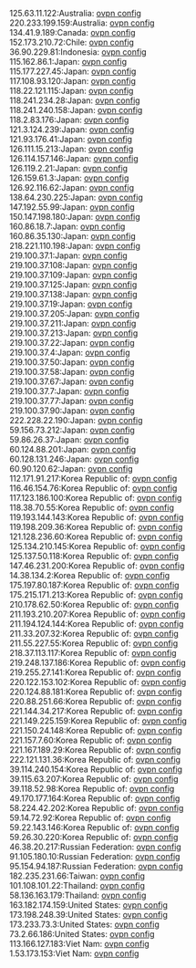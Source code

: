 125.63.11.122:Australia: [ovpn config](vpn/125_63_11_122.ovpn)  
220.233.199.159:Australia: [ovpn config](vpn/220_233_199_159.ovpn)  
134.41.9.189:Canada: [ovpn config](vpn/134_41_9_189.ovpn)  
152.173.210.72:Chile: [ovpn config](vpn/152_173_210_72.ovpn)  
36.90.229.81:Indonesia: [ovpn config](vpn/36_90_229_81.ovpn)  
115.162.86.1:Japan: [ovpn config](vpn/115_162_86_1.ovpn)  
115.177.227.45:Japan: [ovpn config](vpn/115_177_227_45.ovpn)  
117.108.93.120:Japan: [ovpn config](vpn/117_108_93_120.ovpn)  
118.22.121.115:Japan: [ovpn config](vpn/118_22_121_115.ovpn)  
118.241.234.28:Japan: [ovpn config](vpn/118_241_234_28.ovpn)  
118.241.240.158:Japan: [ovpn config](vpn/118_241_240_158.ovpn)  
118.2.83.176:Japan: [ovpn config](vpn/118_2_83_176.ovpn)  
121.3.124.239:Japan: [ovpn config](vpn/121_3_124_239.ovpn)  
121.93.176.41:Japan: [ovpn config](vpn/121_93_176_41.ovpn)  
126.111.15.213:Japan: [ovpn config](vpn/126_111_15_213.ovpn)  
126.114.157.146:Japan: [ovpn config](vpn/126_114_157_146.ovpn)  
126.119.2.21:Japan: [ovpn config](vpn/126_119_2_21.ovpn)  
126.159.61.3:Japan: [ovpn config](vpn/126_159_61_3.ovpn)  
126.92.116.62:Japan: [ovpn config](vpn/126_92_116_62.ovpn)  
138.64.230.225:Japan: [ovpn config](vpn/138_64_230_225.ovpn)  
147.192.55.99:Japan: [ovpn config](vpn/147_192_55_99.ovpn)  
150.147.198.180:Japan: [ovpn config](vpn/150_147_198_180.ovpn)  
160.86.18.7:Japan: [ovpn config](vpn/160_86_18_7.ovpn)  
160.86.35.130:Japan: [ovpn config](vpn/160_86_35_130.ovpn)  
218.221.110.198:Japan: [ovpn config](vpn/218_221_110_198.ovpn)  
219.100.37.1:Japan: [ovpn config](vpn/219_100_37_1.ovpn)  
219.100.37.108:Japan: [ovpn config](vpn/219_100_37_108.ovpn)  
219.100.37.109:Japan: [ovpn config](vpn/219_100_37_109.ovpn)  
219.100.37.125:Japan: [ovpn config](vpn/219_100_37_125.ovpn)  
219.100.37.138:Japan: [ovpn config](vpn/219_100_37_138.ovpn)  
219.100.37.19:Japan: [ovpn config](vpn/219_100_37_19.ovpn)  
219.100.37.205:Japan: [ovpn config](vpn/219_100_37_205.ovpn)  
219.100.37.211:Japan: [ovpn config](vpn/219_100_37_211.ovpn)  
219.100.37.213:Japan: [ovpn config](vpn/219_100_37_213.ovpn)  
219.100.37.22:Japan: [ovpn config](vpn/219_100_37_22.ovpn)  
219.100.37.4:Japan: [ovpn config](vpn/219_100_37_4.ovpn)  
219.100.37.50:Japan: [ovpn config](vpn/219_100_37_50.ovpn)  
219.100.37.58:Japan: [ovpn config](vpn/219_100_37_58.ovpn)  
219.100.37.67:Japan: [ovpn config](vpn/219_100_37_67.ovpn)  
219.100.37.7:Japan: [ovpn config](vpn/219_100_37_7.ovpn)  
219.100.37.77:Japan: [ovpn config](vpn/219_100_37_77.ovpn)  
219.100.37.90:Japan: [ovpn config](vpn/219_100_37_90.ovpn)  
222.228.22.190:Japan: [ovpn config](vpn/222_228_22_190.ovpn)  
59.156.73.212:Japan: [ovpn config](vpn/59_156_73_212.ovpn)  
59.86.26.37:Japan: [ovpn config](vpn/59_86_26_37.ovpn)  
60.124.88.201:Japan: [ovpn config](vpn/60_124_88_201.ovpn)  
60.128.131.246:Japan: [ovpn config](vpn/60_128_131_246.ovpn)  
60.90.120.62:Japan: [ovpn config](vpn/60_90_120_62.ovpn)  
112.171.91.217:Korea Republic of: [ovpn config](vpn/112_171_91_217.ovpn)  
116.46.154.76:Korea Republic of: [ovpn config](vpn/116_46_154_76.ovpn)  
117.123.186.100:Korea Republic of: [ovpn config](vpn/117_123_186_100.ovpn)  
118.38.70.55:Korea Republic of: [ovpn config](vpn/118_38_70_55.ovpn)  
119.193.144.143:Korea Republic of: [ovpn config](vpn/119_193_144_143.ovpn)  
119.198.209.36:Korea Republic of: [ovpn config](vpn/119_198_209_36.ovpn)  
121.128.236.60:Korea Republic of: [ovpn config](vpn/121_128_236_60.ovpn)  
125.134.210.145:Korea Republic of: [ovpn config](vpn/125_134_210_145.ovpn)  
125.137.50.118:Korea Republic of: [ovpn config](vpn/125_137_50_118.ovpn)  
147.46.231.200:Korea Republic of: [ovpn config](vpn/147_46_231_200.ovpn)  
14.38.134.2:Korea Republic of: [ovpn config](vpn/14_38_134_2.ovpn)  
175.197.80.187:Korea Republic of: [ovpn config](vpn/175_197_80_187.ovpn)  
175.215.171.213:Korea Republic of: [ovpn config](vpn/175_215_171_213.ovpn)  
210.178.62.50:Korea Republic of: [ovpn config](vpn/210_178_62_50.ovpn)  
211.193.210.207:Korea Republic of: [ovpn config](vpn/211_193_210_207.ovpn)  
211.194.124.144:Korea Republic of: [ovpn config](vpn/211_194_124_144.ovpn)  
211.33.207.32:Korea Republic of: [ovpn config](vpn/211_33_207_32.ovpn)  
211.55.227.55:Korea Republic of: [ovpn config](vpn/211_55_227_55.ovpn)  
218.37.113.117:Korea Republic of: [ovpn config](vpn/218_37_113_117.ovpn)  
219.248.137.186:Korea Republic of: [ovpn config](vpn/219_248_137_186.ovpn)  
219.255.27.141:Korea Republic of: [ovpn config](vpn/219_255_27_141.ovpn)  
220.122.153.102:Korea Republic of: [ovpn config](vpn/220_122_153_102.ovpn)  
220.124.88.181:Korea Republic of: [ovpn config](vpn/220_124_88_181.ovpn)  
220.88.251.66:Korea Republic of: [ovpn config](vpn/220_88_251_66.ovpn)  
221.144.34.217:Korea Republic of: [ovpn config](vpn/221_144_34_217.ovpn)  
221.149.225.159:Korea Republic of: [ovpn config](vpn/221_149_225_159.ovpn)  
221.150.24.148:Korea Republic of: [ovpn config](vpn/221_150_24_148.ovpn)  
221.157.7.60:Korea Republic of: [ovpn config](vpn/221_157_7_60.ovpn)  
221.167.189.29:Korea Republic of: [ovpn config](vpn/221_167_189_29.ovpn)  
222.121.131.36:Korea Republic of: [ovpn config](vpn/222_121_131_36.ovpn)  
39.114.240.154:Korea Republic of: [ovpn config](vpn/39_114_240_154.ovpn)  
39.115.63.207:Korea Republic of: [ovpn config](vpn/39_115_63_207.ovpn)  
39.118.52.98:Korea Republic of: [ovpn config](vpn/39_118_52_98.ovpn)  
49.170.177.164:Korea Republic of: [ovpn config](vpn/49_170_177_164.ovpn)  
58.224.42.202:Korea Republic of: [ovpn config](vpn/58_224_42_202.ovpn)  
59.14.72.92:Korea Republic of: [ovpn config](vpn/59_14_72_92.ovpn)  
59.22.143.146:Korea Republic of: [ovpn config](vpn/59_22_143_146.ovpn)  
59.26.30.220:Korea Republic of: [ovpn config](vpn/59_26_30_220.ovpn)  
46.38.20.217:Russian Federation: [ovpn config](vpn/46_38_20_217.ovpn)  
91.105.180.10:Russian Federation: [ovpn config](vpn/91_105_180_10.ovpn)  
95.154.94.187:Russian Federation: [ovpn config](vpn/95_154_94_187.ovpn)  
182.235.231.66:Taiwan: [ovpn config](vpn/182_235_231_66.ovpn)  
101.108.101.22:Thailand: [ovpn config](vpn/101_108_101_22.ovpn)  
58.136.163.179:Thailand: [ovpn config](vpn/58_136_163_179.ovpn)  
163.182.174.159:United States: [ovpn config](vpn/163_182_174_159.ovpn)  
173.198.248.39:United States: [ovpn config](vpn/173_198_248_39.ovpn)  
173.233.73.3:United States: [ovpn config](vpn/173_233_73_3.ovpn)  
73.2.66.186:United States: [ovpn config](vpn/73_2_66_186.ovpn)  
113.166.127.183:Viet Nam: [ovpn config](vpn/113_166_127_183.ovpn)  
1.53.173.153:Viet Nam: [ovpn config](vpn/1_53_173_153.ovpn)  
